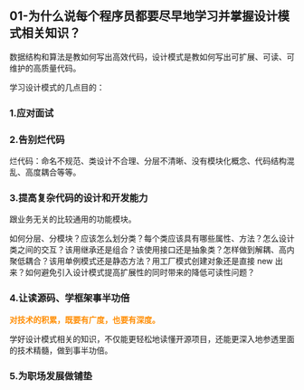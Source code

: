 
## 01-为什么说每个程序员都要尽早地学习并掌握设计模式相关知识？

数据结构和算法是教如何写出高效代码，设计模式是教如何写出可扩展、可读、可维护的高质量代码。

学习设计模式的几点目的：

### 1.应对面试



### 2.告别烂代码

烂代码：命名不规范、类设计不合理、分层不清晰、没有模块化概念、代码结构混乱、高度耦合等等。



### 3.提高复杂代码的设计和开发能力

跟业务无关的比较通用的功能模块。

如何分层、分模块？应该怎么划分类？每个类应该具有哪些属性、方法？怎么设计类之间的交互？该用继承还是组合？该使用接口还是抽象类？怎样做到解耦、高内聚低耦合？该用单例模式还是静态方法？用工厂模式创建对象还是直接 new 出来？如何避免引入设计模式提高扩展性的同时带来的降低可读性问题？



### 4.让读源码、学框架事半功倍

<font color=#FF8C00>**对技术的积累，既要有广度，也要有深度。**</font>

学好设计模式相关的知识，不仅能更轻松地读懂开源项目，还能更深入地参透里面的技术精髓，做到事半功倍。



### 5.为职场发展做铺垫